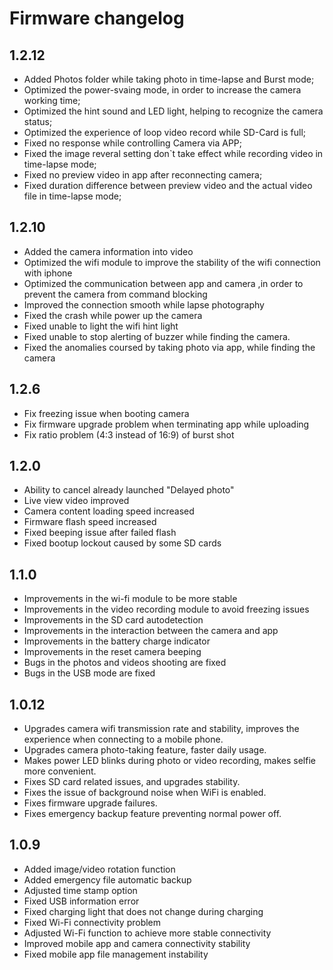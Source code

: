 # Firmware changelog

## 1.2.12

 * Added Photos folder while taking photo in time-lapse and Burst mode;
 * Optimized the power-svaing mode, in order to increase the camera working time;
 * Optimized the hint sound and LED light, helping to recognize the camera status;
 * Optimized the experience of loop video record while SD-Card is full;
 * Fixed no response while controlling Camera via APP;
 * Fixed the image reveral setting don`t take effect while recording video in time-lapse mode;
 * Fixed no preview video in app after reconnecting camera;
 * Fixed duration difference between preview video and the actual video file in time-lapse mode;

## 1.2.10

 * Added the camera information into video
 * Optimized the wifi module to improve the stability of the wifi connection with iphone
 * Optimized the communication between app and camera ,in order to prevent the camera from command blocking
 * Improved the connection smooth while lapse photography
 * Fixed the crash while power up the camera
 * Fixed unable to light the wifi hint light
 * Fixed unable to stop alerting of buzzer while finding the camera.
 * Fixed the anomalies coursed by taking photo via app, while finding the camera

## 1.2.6

 * Fix freezing issue when booting camera
 * Fix firmware upgrade problem when terminating app while uploading
 * Fix ratio problem (4:3 instead of 16:9) of burst shot

## 1.2.0

 * Ability to cancel already launched "Delayed photo"
 * Live view video improved
 * Camera content loading speed increased
 * Firmware flash speed increased
 * Fixed beeping issue after failed flash
 * Fixed bootup lockout caused by some SD cards

## 1.1.0

 * Improvements in the wi-fi module to be more stable
 * Improvements in the video recording module to avoid freezing issues
 * Improvements in the SD card autodetection
 * Improvements in the interaction between the camera and app
 * Improvements in the battery charge indicator
 * Improvements in the reset camera beeping
 * Bugs in the photos and videos shooting are fixed
 * Bugs in the USB mode are fixed
  
## 1.0.12

 * Upgrades camera wifi transmission rate and stability, improves the experience when connecting to a mobile phone.
 * Upgrades camera photo-taking feature, faster daily usage.
 * Makes power LED blinks during photo or video recording, makes selfie more convenient.
 * Fixes SD card related issues, and upgrades stability.
 * Fixes the issue of background noise when WiFi is enabled.
 * Fixes firmware upgrade failures.
 * Fixes emergency backup feature preventing normal power off.
 
## 1.0.9

 * Added image/video rotation function
 * Added emergency file automatic backup
 * Adjusted time stamp option
 * Fixed USB information error
 * Fixed charging light that does not change during charging
 * Fixed Wi-Fi connectivity problem
 * Adjusted Wi-Fi function to achieve more stable connectivity
 * Improved mobile app and camera connectivity stability
 * Fixed mobile app file management instability
 
 
